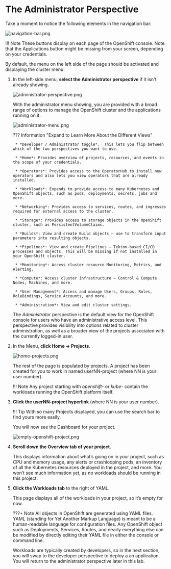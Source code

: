 # The Administrator Perspective

Take a moment to notice the following elements in the navigation bar:

![navigation-bar.png](../images/navigation-bar.png)

!!! Note
    These buttons display on each page of the OpenShift console. Note that the Applications button might be missing from your screen, depending on your credentials.

By default, the menu on the left side of the page should be activated and displaying the cluster menu.

1. In the left-side menu, **select the Administrator perspective** if it isn't already showing.

    ![administrator-perspective.png](../images/administrator-perspective.png)

    With the administrator menu showing, you are provided with a broad range of options to manage the OpenShift cluster and the applications running on it.

    ![administrator-menu.png](../images/administrator-menu.png)

    ??? Information "Expand to Learn More About the Different Views"

        * *Developer / Administrator toggle*.  This lets you flip between which of the two perspectives you want to use.

        * *Home*: Provides overview of projects, resources, and events in the scope of your credentials.

        * *Operators*: Provides access to the OperatorHub to install new operators and also lets you view operators that are already installed.

        * *Workloads*: Expands to provide access to many Kubernetes and OpenShift objects, such as pods, deployments, secrets, jobs and more.

        * *Networking*: Provides access to services, routes, and ingresses required for external access to the cluster.

        * *Storage*: Provides access to storage objects in the OpenShift cluster, such as PersistentVolumeClaims.

        * *Builds*: View and create Build objects – use to transform input parameters into resulting objects.

        * *Pipelines*: View and create Pipelines – Tekton-based CI/CD processes and objects. This will be missing if not installed in your OpenShift cluster.

        * *Monitoring*: Access cluster resource Monitoring, Metrics, and Alerting.

        * *Compute*: Access cluster infrastructure – Control & Compute Nodes, Machines, and more.

        * *User Management*: Access and manage Users, Groups, Roles, RoleBindings, Service Accounts, and more.

        * *Administration*: View and edit cluster settings.

    The *Administrator* perspective is the default view for the OpenShift console for users who have an administrative access level. This perspective provides visibility into options related to cluster administration, as well as a broader view of the projects associated with the currently logged-in user.

1. In the Menu, **click Home -> Projects**.

    ![home-projects.png](../images/home-projects.png)

    The rest of the page is populated by projects. A project has been created for you to work in named userNN-project (where NN is your user number).

    !!! Note
        Any project starting with *openshift-* or *kube-* contain the workloads running the OpenShift platform itself.

1. **Click the userNN-project hyperlink** (where NN is your user number).

    !!! Tip
        With so many Projects displayed, you can use the search bar to find yours more easily.

    You will now see the Dashboard for your project.

    ![empty-openshift-project.png](../images/empty-openshift-project.png)

1. **Scroll down the Overview tab of your project**.

    This displays information about what’s going on in your project, such as CPU and memory usage, any alerts or crashlooping pods, an inventory of all the Kubernetes resources deployed in the project, and more. You won’t see much information yet, as no workloads should be running in this project.

1. **Click the Workloads tab** to the right of YAML.

    This page displays all of the workloads in your project, so it’s empty for now.

    ???+ Note
        All objects in OpenShift are generated using YAML files. YAML (standing for Yet Another Markup Language) is meant to be a human-readable language for configuration files. Any OpenShift object such as Deployments, Services, Routes, and nearly everything else can be modified by directly editing their YAML file in either the console or command line.

    Workloads are typically created by developers, so in the next section, you will swap to the developer perspective to deploy a an application. You will return to the administrator perspective later in this lab.
